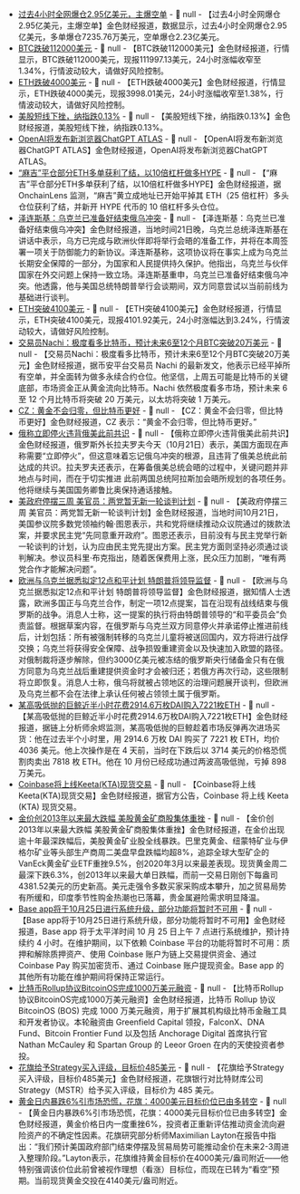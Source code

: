 - [过去4小时全网爆仓2.95亿美元，主爆空单](https://www.coinglass.com/zh/LiquidationData) - 📰 null - 【过去4小时全网爆仓2.95亿美元，主爆空单】金色财经报道，数据显示，过去4小时全网爆仓2.95亿美元，多单爆仓7235.76万美元，空单爆仓2.23亿美元。
- [BTC跌破112000美元]() - 📰 null - 【BTC跌破112000美元】金色财经报道，行情显示，BTC跌破112000美元，现报111997.13美元，24小时涨幅收窄至1.34%，行情波动较大，请做好风险控制。
- [ETH跌破4000美元]() - 📰 null - 【ETH跌破4000美元】金色财经报道，行情显示，ETH跌破4000美元，现报3998.01美元，24小时涨幅收窄至1.38%，行情波动较大，请做好风险控制。
- [美股短线下挫，纳指跌0.13%]() - 📰 null - 【美股短线下挫，纳指跌0.13%】金色财经报道，美股短线下挫，纳指跌0.13%。
- [OpenAI将发布新浏览器ChatGPT ATLAS](https://www.cls.cn/detail/2176279) - 📰 null - 【OpenAI将发布新浏览器ChatGPT ATLAS】金色财经报道，OpenAI将发布新浏览器ChatGPT ATLAS。
- [“麻吉”平仓部分ETH多单获利了结，以10倍杠杆做多HYPE](https://x.com/OnchainLens/status/1980674009709924609) - 📰 null - 【“麻吉”平仓部分ETH多单获利了结，以10倍杠杆做多HYPE】金色财经报道，据 OnchainLens 监测，“麻吉”黄立成地址已开始平掉其 ETH（25 倍杠杆）多头仓位获利了结，并新开 HYPE 代币的 10 倍杠杆多头仓位。
- [泽连斯基：乌克兰已准备好结束俄乌冲突](https://flash.jin10.com/detail/20251022002819082800) - 📰 null - 【泽连斯基：乌克兰已准备好结束俄乌冲突】金色财经报道，当地时间21日晚，乌克兰总统泽连斯基在讲话中表示，乌方已完成与欧洲伙伴即将举行会晤的准备工作，并将在本周签署一项关于防御能力的新协议。泽连斯基称，这项协议将在事实上成为乌克兰长期安全保障的一部分，为国家和人民提供持久保护。他指出，乌克兰与伙伴国家在外交问题上保持一致立场。泽连斯基重申，乌克兰已准备好结束俄乌冲突。他透露，他与美国总统特朗普举行会谈期间，双方同意尝试以当前前线为基础进行谈判。
- [ETH突破4100美元]() - 📰 null - 【ETH突破4100美元】金色财经报道，行情显示，ETH突破4100美元，现报4101.92美元，24小时涨幅达到3.24%，行情波动较大，请做好风险控制。
- [交易员Nachi：极度看多比特币，预计未来6至12个月BTC突破20万美元](https://x.com/alphawifhat/status/1980667385721053512) - 📰 null - 【交易员Nachi：极度看多比特币，预计未来6至12个月BTC突破20万美元】金色财经报道，据币安平台交易员 Nachi 的最新发文，他表示已经平掉所有空单，并全面转为做多永续合约仓位。他坚信，上周五可能是比特币的关键底部，市场资金正从黄金流向比特币。Nachi 依然极度看多市场，预计未来 6 至 12 个月比特币将突破 20 万美元，以太坊将突破 1 万美元。
- [CZ：黄金不会归零，但比特币更好](https://x.com/cz_binance/status/1980668701818179873) - 📰 null - 【CZ：黄金不会归零，但比特币更好】金色财经报道，CZ 表示：“黄金不会归零，但比特币更好。”
- [俄称立即停火违背俄美此前共识](https://flash.jin10.com/detail/20251021234755535800) - 📰 null - 【俄称立即停火违背俄美此前共识】金色财经报道，俄罗斯外长拉夫罗夫今天（10月21日）表示，美国方面现在声称需要“立即停火”，但这意味着忘记俄乌冲突的根源，且违背了俄美总统此前达成的共识。拉夫罗夫还表示，在筹备俄美总统会晤的过程中，关键问题并非地点与时间，而在于切实推进 此前两国总统阿拉斯加会晤所规划的各项任务。他将继续与美国国务卿鲁比奥保持通话接触。
- [美政府停摆三周 美官员：两党暂无新一轮谈判计划](https://flash.jin10.com/detail/20251021235256584800) - 📰 null - 【美政府停摆三周 美官员：两党暂无新一轮谈判计划】金色财经报道，当地时间10月21日，美国参议院多数党领袖约翰·图恩表示，共和党将继续推动众议院通过的拨款法案，并要求民主党“先同意重开政府”。图恩还表示，目前没有与民主党举行新一轮谈判的计划，认为应由民主党先提出方案。民主党方面则坚持必须通过谈判解决。参议员科里·布克指出，随着医保费用上涨，民众压力加剧，“唯有两党合作才能解决问题”。
- [欧洲与乌克兰据悉拟定12点和平计划 特朗普将领导监督](https://flash.jin10.com/detail/20251022000131142800) - 📰 null - 【欧洲与乌克兰据悉拟定12点和平计划 特朗普将领导监督】金色财经报道，据知情人士透露，欧洲多国正与乌克兰合作，制定一项12点提案，旨在沿现有战线结束与俄罗斯的战争。消息人士称，这一提案的执行将由特朗普领导的“和平委员会”负责监督。根据草案内容，在俄罗斯与乌克兰双方同意停火并承诺停止推进前线后，计划包括：所有被强制转移的乌克兰儿童将被送回国内，双方将进行战俘交换；乌克兰将获得安全保障、战争损毁重建资金以及快速加入欧盟的路径。对俄制裁将逐步解除，但约3000亿美元被冻结的俄罗斯央行储备金只有在俄方同意为乌克兰战后重建提供资金时才会被归还；若俄方再次行动，这些限制将立即恢复。消息人士称，俄乌将就被占领地区的治理问题展开谈判，但欧洲及乌克兰都不会在法律上承认任何被占领领土属于俄罗斯。
- [某高吸低抛的巨鲸近半小时花费2914.6万枚DAI购入7221枚ETH](https://x.com/EmberCN/status/1980663930826682853) - 📰 null - 【某高吸低抛的巨鲸近半小时花费2914.6万枚DAI购入7221枚ETH】金色财经报道，据链上分析师余烬监测，某高吸低抛的巨鲸趁着市场反弹再次进场买货：他在过去半个小时里，用 2914.6 万枚 DAI 购买了 7221 枚 ETH，均价 4036 美元。他上次操作是在 4 天前，当时在下跌后以 3714 美元的价格恐慌割肉卖出 7818 枚 ETH。他在 10 月份已经成功通过两波高吸低抛，亏掉 898 万美元。
- [Coinbase将上线Keeta(KTA)现货交易](https://x.com/CoinbaseMarkets/status/1980665467128996105) - 📰 null - 【Coinbase将上线Keeta(KTA)现货交易】金色财经报道，据官方公告，Coinbase 将上线 Keeta (KTA) 现货交易。
- [金价创2013年以来最大跌幅 美股黄金矿商股集体重挫](https://flash.jin10.com/detail/20251021233843377800) - 📰 null - 【金价创2013年以来最大跌幅 美股黄金矿商股集体重挫】金色财经报道，在金价出现逾十年最深跌幅后，美股黄金矿业股全线暴跌。巴里克黄金、纽蒙特矿业与伊格尔矿业等头部生产商周二美盘早盘跌幅均超8%，追踪全球大型矿企的VanEck黄金矿业ETF重挫9.5%，创2020年3月以来最差表现。现货黄金周二最深下跌6.3%，创2013年以来最大单日跌幅，而前一交易日刚创下每盎司4381.52美元的历史新高。美元走强令多数买家采购成本攀升，加之贸易局势有所缓和，印度季节性购金热潮也已落幕，贵金属避险需求明显降温。
- [Base app将于10月25日进行系统升级，部分功能将暂时不可用](https://x.com/baseapp/status/1980661057225126067) - 📰 null - 【Base app将于10月25日进行系统升级，部分功能将暂时不可用】金色财经报道，Base app 将于太平洋时间 10 月 25 日上午 7 点进行系统维护，预计持续约 4 小时。在维护期间，以下依赖 Coinbase 平台的功能将暂时不可用：质押和解除质押资产、使用 Coinbase 账户为链上交易提供资金、通过 Coinbase Pay 购买加密货币、通过 Coinbase 账户提现资金。Base app 的其他所有功能在维护期间将保持正常运行。
- [比特币Rollup协议BitcoinOS完成1000万美元融资](https://www.coindesk.com/business/2025/10/21/bitcoinos-raises-usd10m-to-expand-institutional-btcfi-capabilities) - 📰 null - 【比特币Rollup协议BitcoinOS完成1000万美元融资】金色财经报道，比特币 Rollup 协议 BitcoinOS (BOS) 完成 1000 万美元融资，用于扩展其机构级比特币金融工具和开发者协议。本轮融资由 Greenfield Capital 领投，FalconX、DNA Fund、Bitcoin Frontier Fund 以及包括 Anchorage Digital 首席执行官 Nathan McCauley 和 Spartan Group 的 Leeor Groen 在内的天使投资者参投。
- [花旗给予Strategy买入评级，目标价485美元](https://x.com/BTCtreasuries/status/1980656693970378770) - 📰 null - 【花旗给予Strategy买入评级，目标价485美元】金色财经报道，花旗银行对比特财库公司 Strategy（MSTR）给予买入评级，目标价为 485 美元。
- [黄金日内暴跌6%引市场恐慌，花旗：4000美元目标价位已由多转空](https://flash.jin10.com/detail/20251021233035750800) - 📰 null - 【黄金日内暴跌6%引市场恐慌，花旗：4000美元目标价位已由多转空】金色财经报道，黄金价格日内一度重挫6%，投资者正重新评估推动资金流向避险资产的不确定性因素。花旗研究部分析师Maximilian Layton在报告中指出：“我们预计美国政府部门结束停摆及贸易局势可能推动金价在未来2-3周进入整理阶段。”Layton表示，花旗维持黄金目标价在4000美元/盎司附近——他特别强调该价位此前曾被视作理想（看涨）目标位，而现在已转为“看空”预期。当前现货黄金交投在4140美元/盎司附近。
